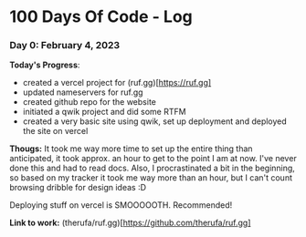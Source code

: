 # 100 Days Of Code - Log

### Day 0: February 4, 2023

**Today's Progress**: 
- created a vercel project for (ruf.gg)[https://ruf.gg]
- updated nameservers for ruf.gg
- created github repo for the website
- initiated a qwik project and did some RTFM
- created a very basic site using qwik, set up deployment and deployed the site on vercel

**Thougs:** It took me way more time to set up the entire thing than anticipated, it took approx. an hour to get to the point I am at now. I've never done this and had to read docs. Also, I procrastinated a bit in the beginning, so based on my tracker it took me way more than an hour, but I can't count browsing dribble for design ideas :D

Deploying stuff on vercel is SMOOOOOTH. Recommended!

**Link to work:** (therufa/ruf.gg)[https://github.com/therufa/ruf.gg]
